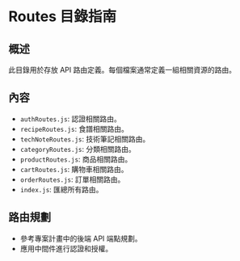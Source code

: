 # Routes 目錄指南

## 概述

此目錄用於存放 API 路由定義。每個檔案通常定義一組相關資源的路由。

## 內容

- `authRoutes.js`: 認證相關路由。
- `recipeRoutes.js`: 食譜相關路由。
- `techNoteRoutes.js`: 技術筆記相關路由。
- `categoryRoutes.js`: 分類相關路由。
- `productRoutes.js`: 商品相關路由。
- `cartRoutes.js`: 購物車相關路由。
- `orderRoutes.js`: 訂單相關路由。
- `index.js`: 匯總所有路由。

## 路由規劃

- 參考專案計畫中的後端 API 端點規劃。
- 應用中間件進行認證和授權。
